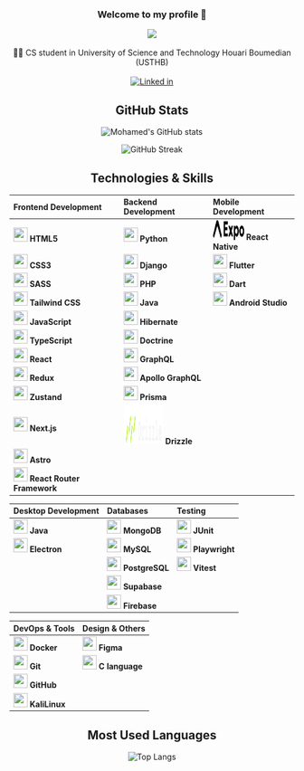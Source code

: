 <div align="center">
  
  ### Welcome to my profile 👋
  
  <a href="https://github.com/MohamedMouloudj"><img src="https://readme-typing-svg.herokuapp.com/?lines=Software%20Developer;Cyber%20Security%20Student;Always%20in%20new%20action!&font=Arial%20Black&center=true&width=445&height=55&color=32fce8&vCenter=true&size=25px"></a>
</div>

<p align="center">👨‍💻 CS student in University of Science and Technology Houari Boumedian (USTHB) <br/><br/>
  <a href="https://www.linkedin.com/in/mohamed-mouloudj-547020247"><img src="https://img.shields.io/badge/LinkedIn-0077B5?style=for-the-badge&logo=linkedin&logoColor=white" alt="Linked in"/></a>
</p>

<div align="center">

## GitHub Stats
<!--Different themes: dark, radical, merko, gruvbox, tokyonight, onedark, cobalt, synthwave, highcontrast, dracula-->
![Mohamed's GitHub stats](https://github-readme-stats.vercel.app/api?username=MohamedMouloudj&show_icons=true&icon_color=c1cc00&text_color=ffffff&title_color=ee0808&bg_color=0,1e006f,170faf,0a4eac)
<!-- ocean-gradient -->
![GitHub Streak](https://github-readme-streak-stats.herokuapp.com?user=MohamedMouloudj&theme=sunset-gradient&mode=weekly)

## Technologies & Skills

| **Frontend Development** | **Backend Development** | **Mobile Development** |
| :--- | :--- | :--- |
| <img src="https://cdn.jsdelivr.net/gh/devicons/devicon@latest/icons/html5/html5-original.svg" height="25" width="25" /> **HTML5** | <img src="https://cdn.jsdelivr.net/gh/devicons/devicon@latest/icons/python/python-original.svg" height="25" width="25" /> **Python** | <img src="https://github.com/expo/logos/blob/main/png/logo-wordmark.png?raw=true" height="35" width="55" /> **React Native** |
| <img src="https://cdn.jsdelivr.net/gh/devicons/devicon@latest/icons/css3/css3-original.svg" height="25" width="25" /> **CSS3** | <img src="https://cdn.jsdelivr.net/gh/devicons/devicon@latest/icons/django/django-plain.svg" height="25" width="25" /> **Django** | <img src="https://cdn.jsdelivr.net/gh/devicons/devicon@latest/icons/flutter/flutter-original.svg" height="25" width="25" /> **Flutter** |
| <img src="https://cdn.jsdelivr.net/gh/devicons/devicon@latest/icons/sass/sass-original.svg" height="25" width="25" /> **SASS** | <img src="https://cdn.jsdelivr.net/gh/devicons/devicon@latest/icons/php/php-original.svg" height="25" width="25" /> **PHP** | <img src="https://cdn.jsdelivr.net/gh/devicons/devicon@latest/icons/dart/dart-original.svg" height="25" width="25" /> **Dart** |
| <img src="https://cdn.jsdelivr.net/gh/devicons/devicon@latest/icons/tailwindcss/tailwindcss-original.svg" height="25" width="25" /> **Tailwind CSS** | <img src="https://cdn.jsdelivr.net/gh/devicons/devicon@latest/icons/java/java-original.svg" height="25" width="25" /> **Java** | <img src="https://cdn.jsdelivr.net/gh/devicons/devicon@latest/icons/androidstudio/androidstudio-original.svg" height="25" width="25" /> **Android Studio** |
| <img src="https://cdn.jsdelivr.net/gh/devicons/devicon@latest/icons/javascript/javascript-original.svg" height="25" width="25" /> **JavaScript** | <img src="https://cdn.jsdelivr.net/gh/devicons/devicon@latest/icons/hibernate/hibernate-original.svg" height="25" width="25" /> **Hibernate** | |
| <img src="https://cdn.jsdelivr.net/gh/devicons/devicon@latest/icons/typescript/typescript-original.svg" height="25" width="25" /> **TypeScript** | <img src="https://cdn.jsdelivr.net/gh/devicons/devicon@latest/icons/doctrine/doctrine-original.svg" height="25" width="25" /> **Doctrine** | |
| <img src="https://cdn.jsdelivr.net/gh/devicons/devicon@latest/icons/react/react-original.svg" height="25" width="25" /> **React** | <img src="https://cdn.jsdelivr.net/gh/devicons/devicon@latest/icons/graphql/graphql-plain.svg" height="25" width="25" /> **GraphQL** | |
| <img src="https://cdn.jsdelivr.net/gh/devicons/devicon@latest/icons/redux/redux-original.svg" height="25" width="25" /> **Redux** | <img src="https://cdn.jsdelivr.net/gh/devicons/devicon@latest/icons/apollographql/apollographql-original.svg" height="25" width="25" /> **Apollo GraphQL** | |
| <img src="https://cdn.jsdelivr.net/gh/devicons/devicon@latest/icons/zustand/zustand-original.svg" height="25" width="25" /> **Zustand** | <img src="https://cdn.jsdelivr.net/gh/devicons/devicon@latest/icons/prisma/prisma-original.svg" height="25" width="25" /> **Prisma** | |
| <img src="https://cdn.jsdelivr.net/gh/devicons/devicon@latest/icons/nextjs/nextjs-original.svg" height="25" width="25" /> **Next.js** | <img src="https://github.com/drizzle-team/drizzle-orm/blob/main/misc/readme/logo-github-sq-dark.svg" height="70" width="70"/> **Drizzle** | |
| <img src="https://cdn.jsdelivr.net/gh/devicons/devicon@latest/icons/astro/astro-original.svg" height="25" width="25" /> **Astro** | | |
| <img src="https://cdn.jsdelivr.net/gh/devicons/devicon@latest/icons/reactrouter/reactrouter-original.svg" height="25" width="25"/> **React Router Framework** | | |

| **Desktop Development** | **Databases** | **Testing** |
| :--- | :--- | :--- |
| <img src="https://cdn.jsdelivr.net/gh/devicons/devicon@latest/icons/java/java-original.svg" height="25" width="25" /> **Java** | <img src="https://cdn.jsdelivr.net/gh/devicons/devicon@latest/icons/mongodb/mongodb-original-wordmark.svg" height="25" width="25" /> **MongoDB** | <img src="https://cdn.jsdelivr.net/gh/devicons/devicon@latest/icons/junit/junit-original-wordmark.svg" height="25" width="25" /> **JUnit** |
| <img src="https://cdn.jsdelivr.net/gh/devicons/devicon@latest/icons/electron/electron-original.svg" height="25" width="25" /> **Electron** | <img src="https://cdn.jsdelivr.net/gh/devicons/devicon@latest/icons/mysql/mysql-original-wordmark.svg" height="25" width="25" /> **MySQL** | <img src="https://cdn.jsdelivr.net/gh/devicons/devicon@latest/icons/playwright/playwright-original.svg" height="25" width="25" /> **Playwright** |
| | <img src="https://cdn.jsdelivr.net/gh/devicons/devicon@latest/icons/postgresql/postgresql-original.svg" height="25" width="25" /> **PostgreSQL** | <img src="https://cdn.jsdelivr.net/gh/devicons/devicon@latest/icons/vitest/vitest-original.svg" height="25" width="25" /> **Vitest** |
| | <img src="https://cdn.jsdelivr.net/gh/devicons/devicon@latest/icons/supabase/supabase-original.svg" height="25" width="25" /> **Supabase** | |
| | <img src="https://cdn.jsdelivr.net/gh/devicons/devicon@latest/icons/firebase/firebase-original.svg" height="25" width="25" /> **Firebase** | |

| **DevOps & Tools** | **Design & Others** |
| :--- | :--- |
| <img src="https://cdn.jsdelivr.net/gh/devicons/devicon@latest/icons/docker/docker-original.svg" height="25" width="25" /> **Docker** | <img src="https://cdn.jsdelivr.net/gh/devicons/devicon@latest/icons/figma/figma-original.svg" height="25" width="25" /> **Figma** | |
| <img src="https://cdn.jsdelivr.net/gh/devicons/devicon@latest/icons/git/git-original.svg" height="25" width="25" /> **Git** | <img src="https://cdn.jsdelivr.net/gh/devicons/devicon@latest/icons/c/c-original.svg" height="25" width="25" /> **C language** | |
| <img src="https://cdn.jsdelivr.net/gh/devicons/devicon@latest/icons/github/github-original.svg" height="25" width="25" /> **GitHub** | |
| <img src="https://cdn.jsdelivr.net/gh/devicons/devicon@latest/icons/kalilinux/kalilinux-original.svg" height="25" width="25" /> **KaliLinux** | |

## Most Used Languages

![Top Langs](https://github-readme-stats.vercel.app/api/top-langs/?langs_count=12&username=MohamedMouloudj&bg_color=0,170faf,0a4eac&title_color=ee0808&&text_color=ffffff)
</div>
